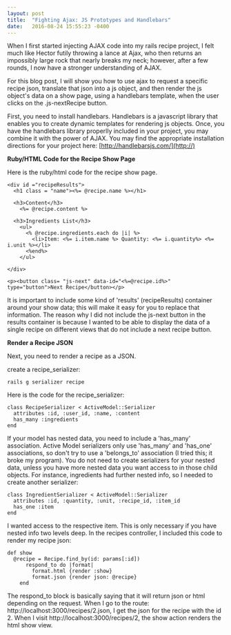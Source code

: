 ```yaml
---
layout: post
title:  "Fighting Ajax: JS Prototypes and Handlebars"
date:   2016-08-24 15:55:23 -0400
---
```


When I first started injecting AJAX code into my rails recipe project, I felt much like Hector futily throwing a lance at Ajax, who then returns an impossibly large rock that nearly breaks my neck; however, after a few rounds, I now have a stronger understanding of AJAX. 

For this blog post, I will show you how to use ajax to request a specific recipe json, translate that json into a js object, and then render the js object's data on a show page, using a handlebars template, when the user clicks on the .js-nextRecipe button. 

First, you need to install handlebars. Handlebars is a javascript library that enables you to create dynamic templates for rendering js objects. Once, you have the handlebars library properlly included in your project, you may combine it with the power of AJAX. You may find the appropriate installation directions for your project here: [http://handlebarsjs.com/](http://) 

**Ruby/HTML Code for the Recipe Show Page**

Here is the ruby/html code for the recipe show page.

```
<div id ="recipeResults">
  <h1 class = "name"><%= @recipe.name %></h1>

  <h3>Content</h3>
    <%= @recipe.content %>

  <h3>Ingredients List</h3>
    <ul>
      <% @recipe.ingredients.each do |i| %>
        <li>Item: <%= i.item.name %> Quantity: <%= i.quantity%> <%= i.unit %></li>
      <%end%>
    </ul>

</div>

<p><button class= "js-next" data-id="<%=@recipe.id%>" type="button">Next Recipe</button></p>
```

It is important to include some kind of 'results' (recipeResults) container around your show data; this will make it easy for you to replace that information. The reason why I did not include the js-next button in the results container is because I wanted to be able to display the data of a single recipe on different views that do not include a next recipe button.

**Render a Recipe JSON**

Next, you need to render a recipe as a JSON. 

create a recipe_serializer: 

```
rails g serializer recipe
```

Here is the code for the recipe_serializer: 

```
class RecipeSerializer < ActiveModel::Serializer
  attributes :id, :user_id, :name, :content
  has_many :ingredients
end
```

If your model has nested data, you need to include a 'has_many' association. Active Model serializers only use 'has_many' and 'has_one' associations, so don't try to use a 'belongs_to' association (I tried this; it broke my program). You do not need to create serializers for your nested data, unless you have more nested data you want access to in those child objects. For instance, ingredients had further nested info, so I needed to create another serializer:

```
class IngredientSerializer < ActiveModel::Serializer
  attributes :id, :quantity, :unit, :recipe_id, :item_id
  has_one :item
end
```

I wanted access to the respective item. This is only necessary if you have nested info two levels deep. In the recipes controller, I included this code to render my recipe json:

```
def show
  @recipe = Recipe.find_by(id: params[:id])
      respond_to do |format|
        format.html {render :show}
        format.json {render json: @recipe}
    end
```

The respond_to block is basically saying that it will return json or html depending on the request. When I go to the route: http://localhost:3000/recipes/2.json, I get the json for the recipe with the id 2. When I visit http://localhost:3000/recipes/2, the show action renders the html show view.
